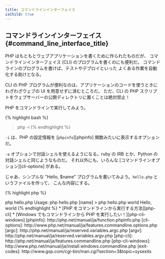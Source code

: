 ```yaml
---
title: コマンドラインインターフェイス
isChild: true
---
```


## コマンドラインインターフェイス {#command_line_interface_title}

PHP はもともとウェブアプリケーションを書くために作られたものだが、
コマンドラインインターフェイス (CLI) のプログラムを書くのにも便利だ。
コマンドラインのプログラムを書けば、テストやデプロイといった
よくある作業を自動化する助けとなる。

CLI の PHP プログラムが便利なのは、アプリケーションのコードを使うときに
わざわざウェブの UI を用意せずに済むところだ。
ただ、CLI の PHP スクリプトをウェブサーバーの公開ディレクトリに置くことは絶対禁止！

PHP をコマンドラインで実行してみよう。

{% highlight bash %}
> php -i
{% endhighlight %}

`-i` は、PHP の設定情報を [`phpinfo`][phpinfo] 関数みたいに表示するオプションだ。

`-a` オプションで対話シェルを使えるようになる。ruby の IRB とか、Python の対話シェルと同じようなものだ。
それ以外にも、いろんな [コマンドラインオプション][cli-options] がある。

じゃあ、シンプルな "Hello, $name" プログラムを書いてみよう。`hello.php` というファイルを作って、
こんな内容にする。

{% highlight php %}
<?php
if ($argc != 2) {
    echo "Usage: php hello.php [name].\n";
    exit(1);
}
$name = $argv[1];
echo "Hello, $name\n";
{% endhighlight %}

PHP のスクリプトを実行すると、コマンドラインの引数に関する変数がふたつ設定される。
[`$argc`][argc] は整数値で、引数の *数* を表し、
[`$argv`][argv] は配列で、各引数の *値* を含む。
最初の引数は、常に PHP スクリプトのファイル名となる。今回の場合なら `hello.php` だ。

`exit()` でゼロ以外の数値を返すと、コマンドが失敗したことをシェルに伝えることができる。
よく使われる終了コードは [ここ][exit-codes] で調べよう。

このスクリプトをコマンドラインから実行すると、次のようになる。

{% highlight bash %}
> php hello.php
Usage: php hello.php [name]
> php hello.php world
Hello, world
{% endhighlight %}


 * [PHP をコマンドラインから実行する方法][php-cli]
 * [Windows でもコマンドラインから PHP を実行したい！][php-cli-windows]

[phpinfo]: http://php.net/manual/ja/function.phpinfo.php
[cli-options]: http://www.php.net/manual/ja/features.commandline.options.php
[argc]: http://php.net/manual/ja/reserved.variables.argc.php
[argv]: http://php.net/manual/ja/reserved.variables.argv.php
[php-cli]: http://php.net/manual/ja/features.commandline.php
[php-cli-windows]: http://www.php.net/manual/ja/install.windows.commandline.php
[exit-codes]: http://www.gsp.com/cgi-bin/man.cgi?section=3&topic=sysexits
